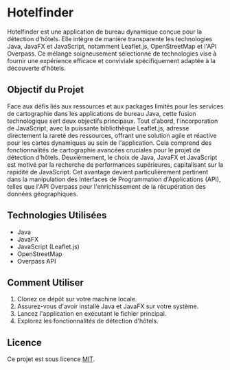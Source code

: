# Hotelfinder

Hotelfinder est une application de bureau dynamique conçue pour la détection d'hôtels. Elle intègre de manière transparente les technologies Java, JavaFX et JavaScript, notamment Leaflet.js, OpenStreetMap et l'API Overpass. Ce mélange soigneusement sélectionné de technologies vise à fournir une expérience efficace et conviviale spécifiquement adaptée à la découverte d'hôtels.

## Objectif du Projet

Face aux défis liés aux ressources et aux packages limités pour les services de cartographie dans les applications de bureau Java, cette fusion technologique sert deux objectifs principaux. Tout d'abord, l'incorporation de JavaScript, avec la puissante bibliothèque Leaflet.js, adresse directement la rareté des ressources, offrant une solution agile et réactive pour les cartes dynamiques au sein de l'application. Cela comprend des fonctionnalités de cartographie avancées cruciales pour le projet de détection d'hôtels. Deuxièmement, le choix de Java, JavaFX et JavaScript est motivé par la recherche de performances supérieures, capitalisant sur la rapidité de JavaScript. Cet avantage devient particulièrement pertinent dans la manipulation des Interfaces de Programmation d'Applications (API), telles que l'API Overpass pour l'enrichissement de la récupération des données géographiques.

## Technologies Utilisées

- Java
- JavaFX
- JavaScript (Leaflet.js)
- OpenStreetMap
- Overpass API

## Comment Utiliser

1. Clonez ce dépôt sur votre machine locale.
2. Assurez-vous d'avoir installé Java et JavaFX sur votre système.
3. Lancez l'application en exécutant le fichier principal.
4. Explorez les fonctionnalités de détection d'hôtels.

## Licence

Ce projet est sous licence [MIT](LICENSE).
